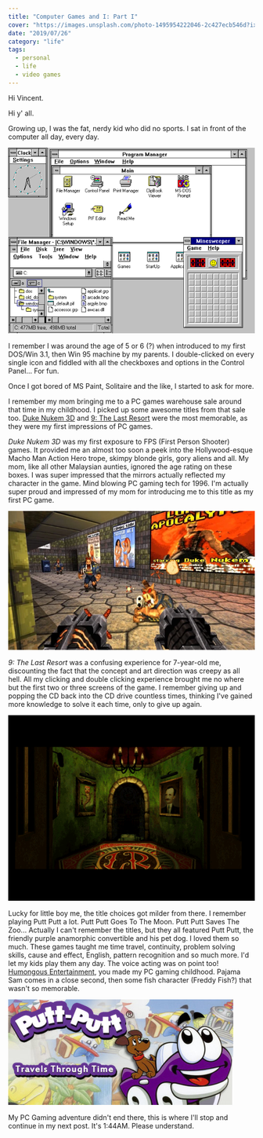 ```yaml
---
title: "Computer Games and I: Part I"
cover: "https://images.unsplash.com/photo-1495954222046-2c427ecb546d?ixlib=rb-1.2.1&ixid=eyJhcHBfaWQiOjEyMDd9&auto=format&fit=crop&w=1189&q=80"
date: "2019/07/26"
category: "life"
tags:
  - personal
  - life
  - video games
---
```


Hi Vincent.

Hi y' all.

Growing up, I was the fat, nerdy kid who did no sports. I sat in front of the computer all day, every day.

![Windows 3.1](./win31.png)

I remember I was around the age of 5 or 6 (?) when introduced to my first DOS/Win 3.1, then Win 95 machine by my parents. I double-clicked on every single icon and fiddled with all the checkboxes and options in the Control Panel... For fun.

Once I got bored of MS Paint, Solitaire and the like, I started to ask for more.

I remember my mom bringing me to a PC games warehouse sale around that time in my childhood. I picked up some awesome titles from that sale too. [Duke Nukem 3D](https://en.wikipedia.org/wiki/Duke_Nukem_3D) and [9: The Last Resort](https://en.wikipedia.org/wiki/9:_The_Last_Resort) were the most memorable, as they were my first impressions of PC games.

_Duke Nukem 3D_ was my first exposure to FPS (First Person Shooter) games. It provided me an almost too soon a peek into the Hollywood-esque Macho Man Action Hero trope, skimpy blonde girls, gory aliens and all. My mom, like all other Malaysian aunties, ignored the age rating on these boxes. I was super impressed that the mirrors actually reflected my character in the game. Mind blowing PC gaming tech for 1996. I'm actually super proud and impressed of my mom for introducing me to this title as my first PC game.

![Duke Nukem 3D - not kid-friendly at all.](./dn3d.webp)

_9: The Last Resort_ was a confusing experience for 7-year-old me, discounting the fact that the concept and art direction was creepy as all hell. All my clicking and double clicking experience brought me no where but the first two or three screens of the game. I remember giving up and popping the CD back into the CD drive countless times, thinking I've gained more knowledge to solve it each time, only to give up again.

![Why you so fucking creepy???](./tlr.png)

Lucky for little boy me, the title choices got milder from there. I remember playing Putt Putt a lot. Putt Putt Goes To The Moon. Putt Putt Saves The Zoo... Actually I can't remember the titles, but they all featured Putt Putt, the friendly purple anamorphic convertible and his pet dog. I loved them so much. These games taught me time travel, continuity, problem solving skills, cause and effect, English, pattern recognition and so much more. I'd let my kids play them any day. The voice acting was on point too! [Humongous Entertainment](https://en.wikipedia.org/wiki/Humongous_Entertainment), you made my PC gaming childhood. Pajama Sam comes in a close second, then some fish character (Freddy Fish?) that wasn't so memorable.

![I miss you so much.](./putt.jpg)

My PC Gaming adventure didn't end there, this is where I'll stop and continue in my next post. It's 1:44AM. Please understand.
